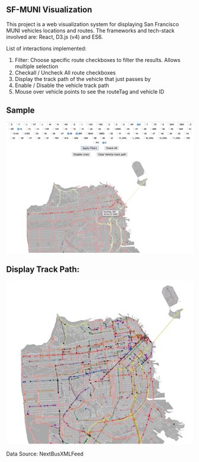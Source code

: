 ## SF-MUNI Visualization

This project is a web visualization system for displaying San Francisco MUNI vehicles locations and routes. The frameworks and tech-stack involved are: React, D3.js (v4) and ES6. 

List of interactions implemented:
1. Filter: Choose specific route checkboxes to filter the results. Allows multiple selection
2. Checkall / Uncheck All route checkboxes
3. Display the track path of the vehicle that just passes by
4. Enable / Disable the vehicle track path
5. Mouse over vehicle points to see the routeTag and vehicle ID

## Sample
![alt tag](https://github.com/ravengao/sf-muni/blob/master/sfmap01.jpg)

## Display Track Path:
![alt tag](https://github.com/ravengao/sf-muni/blob/master/sfmap02.jpg)

Data Source: NextBusXMLFeed
